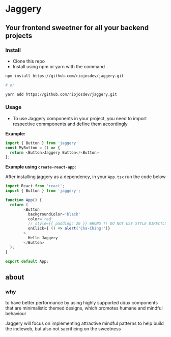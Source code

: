 # Jaggery

## Your frontend sweetner for all your backend projects

### Install

* Clone this repo
* Install using npm or yarn with the command

```bash
npm install https://github.com/riojosdev/jaggery.git

# or

yarn add https://github.com/riojosdev/jaggery.git
```

### Usage

* To use Jaggery components in your project, you need to import respective commponents and define them accordingly

**Example:**

```js
import { Button } from 'jaggery'
const MyButton = () => {
  return <Button>Jaggery Button</<Button>
};
```

**Example using `create-react-app`:**

After installing jaggery as a dependency, in your `App.tsx` run the code below

```js
import React from 'react';
import { Button } from 'jaggery';

function App() {
  return (
        <Button
          backgroundColor='black'
          color='red'
          // style={{ padding: 20 }} WRONG !! DO NOT USE STYLE DIRECTLY, IT REWRITES ALL EXISTING JAGGERY DEFINED STYLES
          onClick={ () => alert('Cha-Ching!')}
        >
          Hello Jaggery
        </Button>
  );
}

export default App;
```

## about

### why

to have better performance by using highly supported ui/ux components that are minimalistic themed designs, which promotes humane and mindful behaviour

Jaggery will focus on implementing attractive mindful patterns to help build the indieweb, but also not sacrificing on the sweetness
